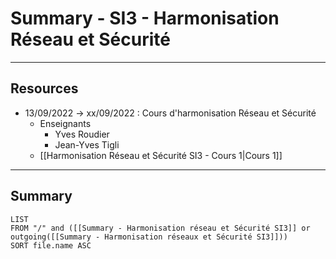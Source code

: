 # Summary - SI3 - Harmonisation Réseau et Sécurité
---
## Resources

- 13/09/2022 -> xx/09/2022 : Cours d'harmonisation Réseau et Sécurité
	- Enseignants
		- Yves Roudier
		- Jean-Yves Tigli
	- [[Harmonisation Réseau et Sécurité SI3 - Cours 1|Cours 1]]

---
## Summary
```dataview
LIST
FROM "/" and ([[Summary - Harmonisation réseau et Sécurité SI3]] or outgoing([[Summary - Harmonisation réseaux et Sécurité SI3]]))
SORT file.name ASC
```
